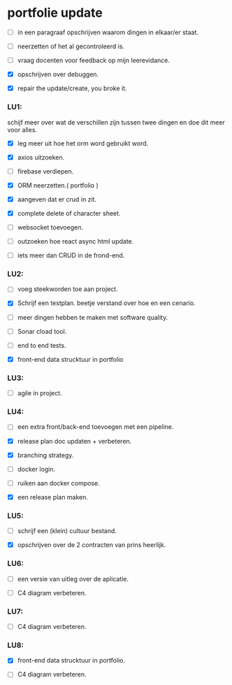 # portfolie update


- [ ] in een paragraaf opschrijven waarom dingen in elkaar/er staat.

- [ ] neerzetten of het al gecontroleerd is.

- [ ] vraag docenten voor feedback op mijn leerevidance.

- [x] opschrijven over debuggen.

- [x] repair the update/create, you broke it.


### LU1:
schijf meer over wat de verschillen zijn tussen twee dingen en doe dit meer voor alles.

- [x] leg meer uit hoe het orm word gebruikt word.

- [x] axios uitzoeken.

- [ ] firebase verdiepen.

- [x] ORM neerzetten.( portfolio )

- [x] aangeven dat er crud in zit.

- [x] complete delete of character sheet.

- [ ] websocket toevoegen.

- [ ] outzoeken hoe react async html update.

- [ ] iets meer dan CRUD in de frond-end.

### LU2:

- [ ] voeg steekworden toe aan project.

- [x] Schrijf een testplan. beetje verstand over hoe en een cenario.

- [ ] meer dingen hebben te maken met software quality.

- [ ] Sonar cload tool.

- [ ] end to end tests.

- [x] front-end data strucktuur in portfolio 

### LU3:

- [ ] agile in project.

### LU4:

- [ ] een extra front/back-end toevoegen met een pipeline.

- [x] release plan doc updaten + verbeteren.

- [x] branching strategy.

- [ ] docker login.

- [ ] ruiken aan docker compose.

- [x] een release plan maken.

### LU5:

- [ ] schrijf een (klein) cultuur bestand.

- [x] opschrijven over de 2 contracten van prins heerlijk.

### LU6:

- [ ] een versie van uitleg over de aplicatie.

- [ ] C4 diagram verbeteren.

### LU7:

- [ ] C4 diagram verbeteren.

### LU8:

- [x] front-end data strucktuur in portfolio. 

- [ ] C4 diagram verbeteren.
